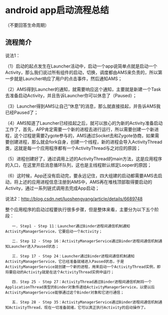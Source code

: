 # android app启动流程总结

（不要回答生命周期）
## 流程简介

说法1：

（1）启动的起点发生在Launcher活动中，启动一个app说简单点就是启动一个Activity，那么我们说过所有组件的启动，切换，调度都由AMS来负责的，所以第一步就是Launcher响应了用户的点击事件，然后通知AMS；

（2）AMS得到Launcher的通知，就需要响应这个通知，主要就是新建一个Task去准备启动Activity，并且告诉Launcher你可以休息了（Paused）；

（3）Launcher得到AMS让自己“休息”的消息，那么就直接挂起，并告诉AMS我已经Paused了；

（4）AMS知道了Launcher已经挂起之后，就可以放心的为新的Activity准备启动工作了，首先，APP肯定需要一个新的进程去进行运行，所以需要创建一个新进程，这个过程是需要Zygote参与的，AMS通过Socket去和Zygote协商，如果需要创建进程，那么就会fork自身，创建一个线程，新的进程会导入ActivityThread类，这就是每一个应用程序都有一个ActivityThread与之对应的原因；

（5）进程创建好了，通过调用上述的ActivityThread的main方法，这是应用程序的入口，在这里开启消息循环队列，这也是主线程默认绑定Looper的原因；

（6）这时候，App还没有启动完，要永远记住，四大组建的启动都需要AMS去启动，将上述的应用进程信息注册到AMS中，AMS再在堆栈顶部取得要启动的Activity，通过一系列链式调用去完成App启动；


说法2：http://blog.csdn.net/luoshengyang/article/details/6689748

 整个应用程序的启动过程要执行很多步骤，但是整体来看，主要分为以下五个阶段：

       一. Step1 - Step 11：Launcher通过Binder进程间通信机制通知ActivityManagerService，它要启动一个Activity；

       二. Step 12 - Step 16：ActivityManagerService通过Binder进程间通信机制通知Launcher进入Paused状态；

       三. Step 17 - Step 24：Launcher通过Binder进程间通信机制通知ActivityManagerService，它已经准备就绪进入Paused状态，于是ActivityManagerService就创建一个新的进程，用来启动一个ActivityThread实例，即将要启动的Activity就是在这个ActivityThread实例中运行；

       四. Step 25 - Step 27：ActivityThread通过Binder进程间通信机制将一个ApplicationThread类型的Binder对象传递给ActivityManagerService，以便以后ActivityManagerService能够通过这个Binder对象和它进行通信；

       五. Step 28 - Step 35：ActivityManagerService通过Binder进程间通信机制通知ActivityThread，现在一切准备就绪，它可以真正执行Activity的启动操作了。
